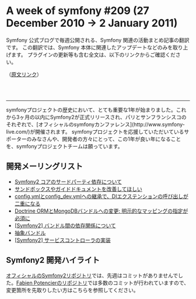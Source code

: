 A week of symfony #209 (27 December 2010 -> 2 January 2011)
===========================================================

Symfony 公式ブログで毎週公開される、Symfony 関連の活動まとめ記事の翻訳です。
この翻訳では、Symfony 本体に関連したアップデートなどのみを取り上げます。
プラグインの更新等も含む全文は、以下のリンクからご確認ください。

（[原文リンク](http://www.symfony-project.org/blog/2011/01/02/a-week-of-symfony-209-27-december-2010-2-january-2011)）

<br />
<br />
<hr />
symfonyプロジェクトの歴史において、とても重要な1年が始まりました。これから3ヶ月の以内にSymfony2が正式リリースされ、パリとサンフランシスコのそれぞれで、[オフィシャルのsymfonyカンファレンス](http://www.symfony-live.com/)が開催されます。
symfonyプロジェクトを応援していただいているサポーターのみなさんや、開発者の方々にとって、この1年が良い年になることを、symfonyプロジェクトチームは願っています。

開発メーリングリスト
--------------------

  * [Symfony2 コアのサードパーティ依存について](https://groups.google.com/forum/#!topic/symfony-devs/x56tv1fOssQ)
  * [サンドボックスやガイドドキュメントを改善してほしい](https://groups.google.com/forum/#!topic/symfony-devs/nKXPNmVwwg4)
  * [config.ymlとconfig_dev.ymlへの継承で、DIエクステンションの呼び出しが二重になる](https://groups.google.com/forum/#!topic/symfony-devs/V3mR28IWw4c)
  * [Doctrine ORMとMongoDBバンドルへの変更: 明示的なマッピングの指定が必須に](https://groups.google.com/forum/#!topic/symfony-devs/1diLYnE86OY)
  * [[Symfony2] バンドル間の依存関係について](https://groups.google.com/forum/#!topic/symfony-devs/0mahjntCGoY)
  * [抽象バンドル](https://groups.google.com/forum/#!topic/symfony-devs/qe0y7FwmBLM)
  * [[Symfony2] サービスコントローラの実装](https://groups.google.com/forum/#!topic/symfony-devs/mdB62W3diak)

Symfony2 開発ハイライト
-----------------------

[オフィシャルのSymfony2リポジトリ](https://github.com/symfony/symfony)では、先週はコミットがありませんでした。[Fabien Potencierのリポジトリ](https://github.com/fabpot/symfony/)では多数のコミットが行われていますので、変更箇所を先取りしたい方はこちらを参照してください。

